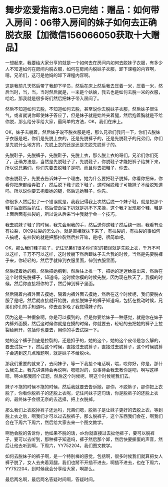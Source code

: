 # 舞步恋爱指南3.0已完结：赠品：如何带入房间：06带入房间的妹子如何去正确脱衣服【加微信156066050获取十大赠品】

一想起来，我要给大家分享的就是一个如何去在房间内如何去脱妹子衣服，有多少人不知道如何在房间内脱衣服，如何在房间内脱妹子衣服，卸下课程的内容啊，嗯，兄弟们，这可是他妈的卸下课程内容啊。

这是我前几天然后带了我卸下学员，然后在床上然后我去压着一米，压着一米，然后当时，当，当，当时然后就是，一米是个姑娘，我去也是如何去脱一米的衣服，哈哈，那我就是很多哥们然后把妹子带入房间了。

然后不知道如何去脱，不知道如何去脱，甚至说你去脱妹子衣服，然后妹子很生气，或者就说你即使妹子答应了，但是妹子就是始终夹着腿，然后抱着胸就是不给你脱，那么给分享给大家，最简单的方法，OK，我们在床上。

OK，妹子去躺着，然后妹子说不脱衣服是吧，那么兄弟们我问一下，你们去脱妹子衣服是吧，你们是先脱上衣的，还是先脱裤子的，还是先脱鞋子的兄弟们，你们是先脱什么地方的，先脱上衣的还是还是先脱先脱裤子的。

先脱鞋子，先脱裤子，先脱鞋子，先脱上衣，那么脱上衣的哥们，兄弟们你们死了，正确方法是，当然是先脱鞋子了，先脱鞋子，你脱鞋子才能把裤子给抹下来，所以说兄弟们，你们先要去脱鞋子是吧，而且你去把鞋子，你去。

你去脱鞋子，先要去告诉妹子一个理由，她为什么要把鞋子脱掉，你看你把床，你看你把床都给弄脏了，然后脱下鞋子脱下鞋子，这时候脱鞋子可能妹子不给脱知道吗，所以说你要去抱着她的腿，然后送她鞋子，你先。

你很多人然后犯了一个错误就是，我我记得我上次然后脱一个妹子鞋，就是把那个鞋子后跟然后扒住，然后使劲往下扒就是扒不下来操，这个我才发现那个鞋，鞋是上面后面有拉裂的，所以说从后来当中我就学会一个技巧。

我去脱妹子鞋子的时候，我先会用我的手，然后送你这鞋子然后绕一圈，我看有没有拉裂，OK没拉裂的怎么办，就是直接就抹下来了，有拉裂的，有拉裂的事如何去搞呢，有拉裂的就是把那拉裂然后拉开嘛，是吧，很简单吧。

OK，那么我们鞋子脱了，记住兄弟们很多你们犯的错误就是先脱上衣，千万不可以这样，千万不可以这样，这时候躺下然后跟妹子去舍我的时候，当然是先要脱裤子来，你轻轻的，然后手就伸到衣服里面，伸到衣服里面。

然后摸着她的胸，然后把她胸到，然后往上推一下，把她的迷迷给露出来，然后在这个时候先脱裤子，知道吗，这时候你摸的时候先脱，因为现在秋天了，我摸的时候，然后你直接将你的手，然后伸到裤子里面。

然后隔着内裤外面去摸她，隔着内裤外面去摸她，然后在这个时候呢，我们要脱衣服了是吧，然后就直接就开始脱，直接脱妹子的裤子知道吗，包括在挑动时候，兄弟们你们的手知道吗，你去走多晚了我觉得妹子的。

因为这是一种假象啊，你是可以摸到的，但是你要给妹子一种感觉，就是你在妹子内裤外面摸，然后这时候你就是在摸的时候，你就要去，轻轻的去把她的裤子上拉裂给解开，包括你也要去，用你的手去试探一下。

她的这个裤子到底是拉裂的，还是扣子的，她的这个，她的这个皮带是怎么解的，要去试探一下，然后这个时候，直接过去脱裤子，直接过去脱裤子，这个时候脱裤子会遇到这几点难题啊，就是妹子不给脱ok。

那我们重要的就来了，去问妹子，等一下我接个电话啊，喂，哎你好，你是，那什么我先上，我先讲课待会再说啊，嗯嗯对的，没事待会我去教你是吧，啊写这样嗯，啊ok那我回个正题，然后这个时候呢，啊这个时候呢我们去。

妹子不拖的时候不拖的时候，然后我就要去告诉她，那你，不脱裤子，那你把上衣脱了，你看你脱裤子的还脱上衣呢，记住问妹子这句话，你是脱裤子的还脱上衣的，最终妹子会很无奈的去选择，把上衣脱掉。

那么我们上衣脱掉裤子还远吗，兄弟们嗯，脱裤子是让妹子更好的去脱上衣，等到脱上衣之后，啊我们才可以过去脱裤子，那么脱裤子，这个东西我们会在，啊我们会在下周六下周六，然后给大家去来一个图文教学。

啊他会脱的告诉你，他如果不脱的话，ok你就直接过去扯他裤子，要可以脱裤子，要可以去听到，那种裤子知道吗，裤子然后那个卸，然后快要撕蛋的声音，然后让他去听到啊，下周六，YY752204，我们图文教学。

如何去脱妹子的裤子啊，是一个特别棒的感觉，包括啊，很多时候我们就算把女人裤子脱了，女人去夹着双腿，我们也掰不开插不进去，啊插不进去，也在下周六，YY752204，到时候我会分享给大家，啊那么。

最后两名啊，最后两名答疑时间啊，答疑时间。